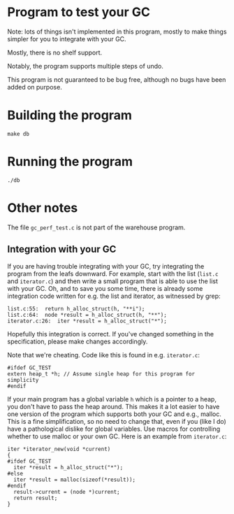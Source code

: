 # Program to test your GC 

Note: lots of things isn't implemented in this program, mostly to
make things simpler for you to integrate with your GC. 

Mostly, there is no shelf support. 

Notably, the program supports multiple steps of undo.

This program is not guaranteed to be bug free, although no bugs
have been added on purpose.


# Building the program

    make db
    
# Running the program

    ./db
    
# Other notes

The file `gc_perf_test.c` is not part of the warehouse program.


## Integration with your GC

If you are having trouble integrating with your GC, try integrating
the program from the leafs downward. For example, start with the
list (`list.c` and `iterator.c`) and then write a small program that
is able to use the list with your GC. Oh, and to save you some time, 
there is already some integration code written for e.g. the list and
iterator, as witnessed by grep:

    list.c:55:  return h_alloc_struct(h, "**i");
    list.c:64:  node *result = h_alloc_struct(h, "**");
    iterator.c:26:  iter *result = h_alloc_struct("*");

Hopefully this integration is correct. If you've changed something in
the specification, please make changes accordingly. 

Note that we're cheating. Code like this is found in e.g. `iterator.c`:

    #ifdef GC_TEST
    extern heap_t *h; // Assume single heap for this program for simplicity
    #endif

If your main program has a global variable `h` which is a pointer
to a heap, you don't have to pass the heap around. This makes it a
lot easier to have one version of the program which supports both
your GC and e.g., malloc. This is a fine simplification, so no
need to change that, even if you (like I do) have a pathological
dislike for global variables. Use macros for controlling whether
to use malloc or your own GC. Here is an example from `iterator.c`:

    iter *iterator_new(void *current)
    {
    #ifdef GC_TEST
      iter *result = h_alloc_struct("*");
    #else
      iter *result = malloc(sizeof(*result));
    #endif
      result->current = (node *)current;
      return result;
    }

